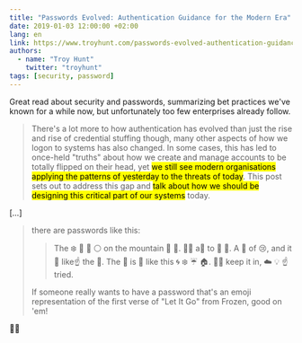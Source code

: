 ```yaml
---
title: "Passwords Evolved: Authentication Guidance for the Modern Era"
date: 2019-01-03 12:00:00 +02:00
lang: en
link: https://www.troyhunt.com/passwords-evolved-authentication-guidance-for-the-modern-era/
authors:
  - name: "Troy Hunt"
    twitter: "troyhunt"
tags: [security, password]
---
```


Great read about security and passwords, summarizing bet practices we've known for a while now, but unfortunately too few enterprises already follow.

> There's a lot more to how authentication has evolved than just the rise and rise of credential stuffing though, many other aspects of how we logon to systems has also changed. In some cases, this has led to once-held "truths" about how we create and manage accounts to be totally flipped on their head, yet <mark>we still see modern organisations applying the patterns of yesterday to the threats of today</mark>. This post sets out to address this gap and <mark>talk about how we should be designing this critical part of our systems</mark> today.

[…]

> there are passwords like this:
>
>> The ❄️ 🌟 🔦 ⚪ on the mountain 🌙 🌠. 🙅🏻 a👣 to 🐝 👀. A 🏰 of 😢, and it 👀 like☝️️ the 👑. The 💨 is 🐺 like this 🌀 ❄️ ☔️ 🏠. 🙅🏻 keep it in, ☁️ 💡 ☝️️ tried.
>
> If someone really wants to have a password that's an emoji representation of the first verse of "Let It Go" from Frozen, good on 'em!

👍🏻
